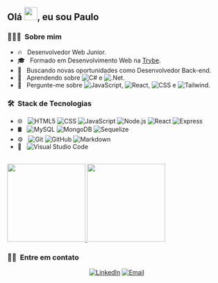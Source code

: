 <h2> Olá <img src="https://raw.githubusercontent.com/kaueMarques/kaueMarques/master/hi.gif" width="30px">, eu sou Paulo</h2>

<h3> 👨🏻‍💻 &nbsp;Sobre mim </h3>

- 🔥 &nbsp; Desenvolvedor Web Junior.
- 🎓 &nbsp; Formado em Desenvolvimento Web na <a href="https://www.betrybe.com/">Trybe</a></h3>.
- 💼 &nbsp; Buscando novas oportunidades como Desenvolvedor Back-end.
- 🌱 &nbsp; Aprendendo sobre ![C#](https://img.shields.io/badge/-C%23-333333?style=flat&logo=csharp) e ![.Net](https://img.shields.io/badge/-.Net-333333?style=flat&logo=dotnet).
- 🤔 &nbsp; Pergunte-me sobre   ![JavaScript](https://img.shields.io/badge/-JavaScript-333333?style=flat&logo=javascript),   ![React](https://img.shields.io/badge/-React-333333?style=flat&logo=react), ![CSS](https://img.shields.io/badge/-CSS-333333?style=flat&logo=CSS3&logoColor=1572B6) e ![Tailwind](https://img.shields.io/badge/-Tailwind-333333?style=flat&logo=tailwindcss).


<h3> 🛠 &nbsp;Stack de Tecnologias</h3>


- 🌐 &nbsp;
  ![HTML5](https://img.shields.io/badge/-HTML5-333333?style=flat&logo=HTML5)
  ![CSS](https://img.shields.io/badge/-CSS-333333?style=flat&logo=CSS3&logoColor=1572B6)
  ![JavaScript](https://img.shields.io/badge/-JavaScript-333333?style=flat&logo=javascript)
  ![Node.js](https://img.shields.io/badge/-Node.js-333333?style=flat&logo=node.js)
  ![React](https://img.shields.io/badge/-React-333333?style=flat&logo=react)
  ![Express](https://img.shields.io/badge/-Express-333333?style=flat&logo=express)
- 🛢 &nbsp;
  ![MySQL](https://img.shields.io/badge/-MySQL-333333?style=flat&logo=mysql)
  ![MongoDB](https://img.shields.io/badge/-MongoDB-333333?style=flat&logo=mongodb)
  ![Sequelize](https://img.shields.io/badge/-Sequelize-333333?style=flat&logo=sequelize)
- ⚙️ &nbsp;
  ![Git](https://img.shields.io/badge/-Git-333333?style=flat&logo=git)
  ![GitHub](https://img.shields.io/badge/-GitHub-333333?style=flat&logo=github)
  ![Markdown](https://img.shields.io/badge/-Markdown-333333?style=flat&logo=markdown)
- 🔧 &nbsp;
  ![Visual Studio Code](https://img.shields.io/badge/-Visual%20Studio%20Code-333333?style=flat&logo=visual-studio-code&logoColor=007ACC)



<br/>

<a href="https://github.com/paulopbomfim">
  <img height="180em" src="https://github-readme-stats.vercel.app/api?username=paulopbomfim&theme=radical&show_icons=true" />
  <img height="180em" src="https://github-readme-stats.vercel.app/api/top-langs/?username=paulopbomfim&theme=radical&layout=compact" />
</a>

<br/>

<h3> 🤝🏻 &nbsp;Entre em contato </h3>

<p align="center">
<a href="https://www.linkedin.com/in/paulopbomfim/"><img alt="LinkedIn" src="https://img.shields.io/badge/LinkedIn-Paulo%20Bomfim-d83a7c?labelColor=141321&style=flat&logo=linkedin"></a>
<a href="mailto:contato@paulopbomfim.com.br"><img alt="Email" src="https://img.shields.io/badge/Email-contato@paulopbomfim.com.br-d83a7c?labelColor=141321&style=flat&logo=gmail"></a>
</p>

